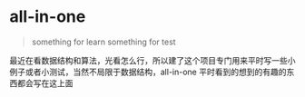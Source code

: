# all-in-one
> something for learn
> something for test

最近在看数据结构和算法，光看怎么行，所以建了这个项目专门用来平时写一些小例子或者小测试，当然不局限于数据结构，all-in-one 平时看到的想到的有趣的东西都会写在这上面
